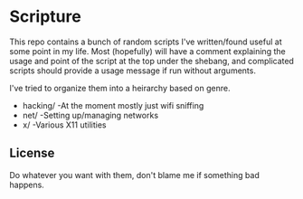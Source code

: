 Scripture
=========

This repo contains a bunch of random scripts I've written/found useful at some
point in my life. Most (hopefully) will have a comment explaining the usage
and point of the script at the top under the shebang, and complicated scripts
should provide a usage message if run without arguments.

I've tried to organize them into a heirarchy based on genre.

* hacking/      -At the moment mostly just wifi sniffing
* net/          -Setting up/managing networks
* x/            -Various X11 utilities


License
-------
Do whatever you want with them, don't blame me if something bad happens.
